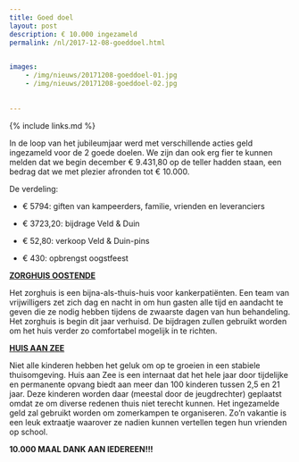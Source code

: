 ```yaml
---
title: Goed doel
layout: post
description: € 10.000 ingezameld
permalink: /nl/2017-12-08-goeddoel.html

    
images: 
    - /img/nieuws/20171208-goeddoel-01.jpg
    - /img/nieuws/20171208-goeddoel-02.jpg
    
    
---
```


{% include links.md %}

In de loop van het jubileumjaar werd met verschillende acties geld ingezameld voor de 2 goede doelen.
We zijn dan ook erg fier te kunnen melden dat we begin december € 9.431,80 op de teller hadden staan, een bedrag dat we met plezier afronden tot € 10.000. 

De verdeling: 

- € 5794: giften van kampeerders, familie, vrienden en leveranciers

- € 3723,20: bijdrage Veld & Duin

- € 52,80: verkoop Veld & Duin-pins

- € 430: opbrengst oogstfeest


**[ZORGHUIS OOSTENDE](http://www.zorghuisoostende.be/)**

Het zorghuis is een bijna-als-thuis-huis voor kankerpatiënten. Een team van vrijwilligers zet zich dag en nacht in om hun gasten alle tijd en aandacht te geven die ze nodig hebben tijdens de zwaarste dagen van hun behandeling.
Het zorghuis is begin dit jaar verhuisd. De bijdragen zullen gebruikt worden om het huis verder zo comfortabel mogelijk in te richten.

**[HUIS AAN ZEE](http://www.devloedlijn.be/huisaanzee)**

Niet alle kinderen hebben het geluk om op te groeien in een stabiele thuisomgeving.
Huis aan Zee is een internaat dat het hele jaar door tijdelijke en permanente opvang biedt aan meer dan 100 kinderen tussen 2,5 en 21 jaar. Deze kinderen worden daar (meestal door de jeugdrechter) geplaatst omdat ze om diverse redenen thuis niet terecht kunnen.
Het ingezamelde geld zal gebruikt worden om zomerkampen te organiseren. Zo’n vakantie is een leuk extraatje waarover ze nadien kunnen vertellen tegen hun vrienden op school.

**10.000 MAAL DANK AAN IEDEREEN!!!**
